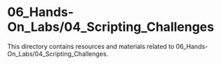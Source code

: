 # 06_Hands-On_Labs/04_Scripting_Challenges
This directory contains resources and materials related to 06_Hands-On_Labs/04_Scripting_Challenges.
